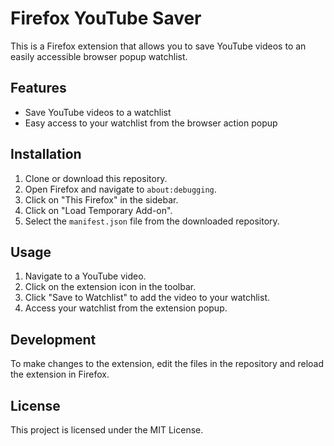 # Firefox YouTube Saver

This is a Firefox extension that allows you to save YouTube videos to an easily accessible browser popup watchlist.

## Features

- Save YouTube videos to a watchlist
- Easy access to your watchlist from the browser action popup

## Installation

1. Clone or download this repository.
2. Open Firefox and navigate to `about:debugging`.
3. Click on "This Firefox" in the sidebar.
4. Click on "Load Temporary Add-on".
5. Select the `manifest.json` file from the downloaded repository.

## Usage

1. Navigate to a YouTube video.
2. Click on the extension icon in the toolbar.
3. Click "Save to Watchlist" to add the video to your watchlist.
4. Access your watchlist from the extension popup.

## Development

To make changes to the extension, edit the files in the repository and reload the extension in Firefox.

## License

This project is licensed under the MIT License.
